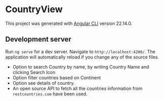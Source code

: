 # CountryView

This project was generated with [Angular CLI](https://github.com/angular/angular-cli) version 22.14.0.

## Development server

Run `ng serve` for a dev server. Navigate to `http://localhost:4200/`. The application will automatically reload if you change any of the source files.


- Option to search Country by name, by writing Country Name and clicking Search Icon
- Option filter countries based on Continent
- Option see details of country.
- An open source API to fetch all the countries information from <code>restcountries.com</code> have been used.
